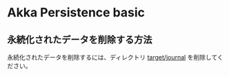 # Akka Persistence basic

## 永続化されたデータを削除する方法

永続化されたデータを削除するには、ディレクトリ [target/journal](target/journal) を削除してください。
